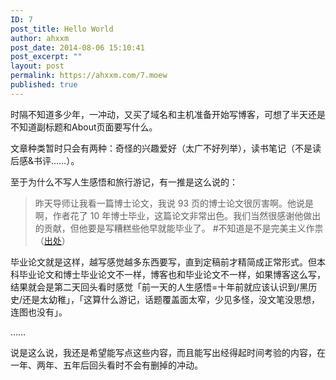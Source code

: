 ```yaml
---
ID: 7
post_title: Hello World
author: ahxxm
post_date: 2014-08-06 15:10:41
post_excerpt: ""
layout: post
permalink: https://ahxxm.com/7.moew
published: true
---
```

时隔不知道多少年，一冲动，又买了域名和主机准备开始写博客，可想了半天还是不知道副标题和About页面要写什么。

文章种类暂时只会有两种：奇怪的兴趣爱好（太广不好列举），读书笔记（不是读后感&amp;书评……）。

至于为什么不写人生感悟和旅行游记，有一推是这么说的：
<blockquote>昨天导师让我看一篇博士论文，我说 93 页的博士论文很厉害啊。他说是啊，作者花了 10 年博士毕业，这篇论文非常出色。我们当然很感谢他做出的贡献，但他要是写糟糕些他早就能毕业了。 #不知道是不是完美主义作祟（<a href="https://twitter.com/txyyss/status/496481685890822144" target="_blank">出处</a>）</blockquote>
毕业论文就是这样，越写感觉越多东西要写，直到定稿前才精简成正常形式。但本科毕业论文和博士毕业论文不一样，博客也和毕业论文不一样，如果博客这么写，结果就会是第二天回头看时感觉「前一天的人生感悟=十年前就应该认识到/黑历史/还是太幼稚」，「这算什么游记，话题覆盖面太窄，少见多怪，没文笔没思想，连图也没有」。

……

说是这么说，我还是希望能写点这些内容，而且能写出经得起时间考验的内容，在一年、两年、五年后回头看时不会有删掉的冲动。